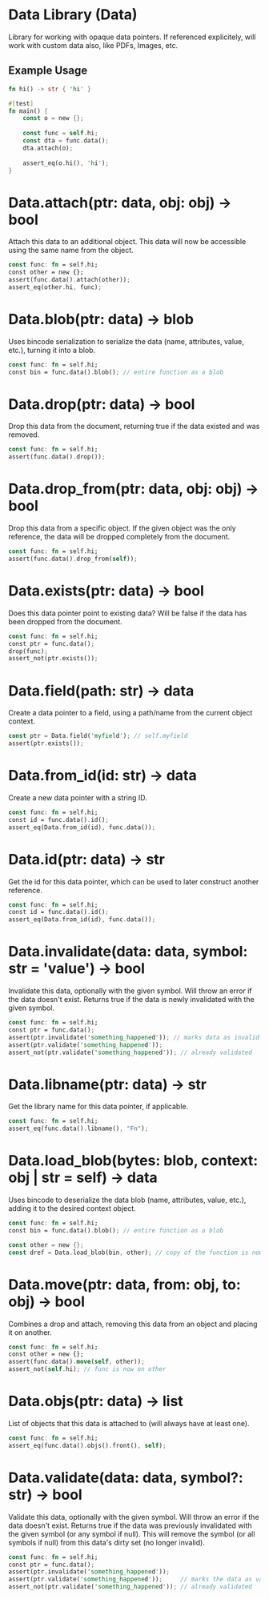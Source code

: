 # Data Library (Data)
Library for working with opaque data pointers. If referenced explicitely, will work with custom data also, like PDFs, Images, etc.

## Example Usage
```rust
fn hi() -> str { 'hi' }

#[test]
fn main() {
    const o = new {};
    
    const func = self.hi;
    const dta = func.data();
    dta.attach(o);
    
    assert_eq(o.hi(), 'hi');
}
```

# Data.attach(ptr: data, obj: obj) -> bool
Attach this data to an additional object. This data will now be accessible using the same name from the object.
```rust
const func: fn = self.hi;
const other = new {};
assert(func.data().attach(other));
assert_eq(other.hi, func);
```

# Data.blob(ptr: data) -> blob
Uses bincode serialization to serialize the data (name, attributes, value, etc.), turning it into a blob.
```rust
const func: fn = self.hi;
const bin = func.data().blob(); // entire function as a blob
```

# Data.drop(ptr: data) -> bool
Drop this data from the document, returning true if the data existed and was removed.
```rust
const func: fn = self.hi;
assert(func.data().drop());
```

# Data.drop_from(ptr: data, obj: obj) -> bool
Drop this data from a specific object. If the given object was the only reference, the data will be dropped completely from the document.
```rust
const func: fn = self.hi;
assert(func.data().drop_from(self));
```

# Data.exists(ptr: data) -> bool
Does this data pointer point to existing data? Will be false if the data has been dropped from the document.
```rust
const func: fn = self.hi;
const ptr = func.data();
drop(func);
assert_not(ptr.exists());
```

# Data.field(path: str) -> data
Create a data pointer to a field, using a path/name from the current object context.
```rust
const ptr = Data.field('myfield'); // self.myfield
assert(ptr.exists());
```

# Data.from_id(id: str) -> data
Create a new data pointer with a string ID.
```rust
const func: fn = self.hi;
const id = func.data().id();
assert_eq(Data.from_id(id), func.data());
```

# Data.id(ptr: data) -> str
Get the id for this data pointer, which can be used to later construct another reference.
```rust
const func: fn = self.hi;
const id = func.data().id();
assert_eq(Data.from_id(id), func.data());
```

# Data.invalidate(data: data, symbol: str = 'value') -> bool
Invalidate this data, optionally with the given symbol. Will throw an error if the data doesn't exist. Returns true if the data is newly invalidated with the given symbol.
```rust
const func: fn = self.hi;
const ptr = func.data();
assert(ptr.invalidate('something_happened')); // marks data as invalid
assert(ptr.validate('something_happened'));
assert_not(ptr.validate('something_happened')); // already validated
```

# Data.libname(ptr: data) -> str
Get the library name for this data pointer, if applicable.
```rust
const func: fn = self.hi;
assert_eq(func.data().libname(), "Fn");
```

# Data.load_blob(bytes: blob, context: obj | str = self) -> data
Uses bincode to deserialize the data blob (name, attributes, value, etc.), adding it to the desired context object.
```rust
const func: fn = self.hi;
const bin = func.data().blob(); // entire function as a blob

const other = new {};
const dref = Data.load_blob(bin, other); // copy of the function is now on "other"
```

# Data.move(ptr: data, from: obj, to: obj) -> bool
Combines a drop and attach, removing this data from an object and placing it on another.
```rust
const func: fn = self.hi;
const other = new {};
assert(func.data().move(self, other));
assert_not(self.hi); // func is now on other
```

# Data.objs(ptr: data) -> list
List of objects that this data is attached to (will always have at least one).
```rust
const func: fn = self.hi;
assert_eq(func.data().objs().front(), self);
```

# Data.validate(data: data, symbol?: str) -> bool
Validate this data, optionally with the given symbol. Will throw an error if the data doesn't exist. Returns true if the data was previously invalidated with the given symbol (or any symbol if null). This will remove the symbol (or all symbols if null) from this data's dirty set (no longer invalid).
```rust
const func: fn = self.hi;
const ptr = func.data();
assert(ptr.invalidate('something_happened'));
assert(ptr.validate('something_happened'));     // marks the data as valid again
assert_not(ptr.validate('something_happened')); // already validated
```

